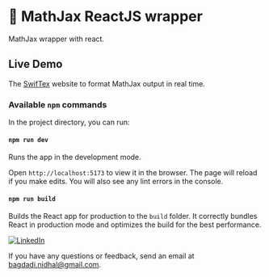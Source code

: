 # 🚀 MathJax ReactJS wrapper

MathJax wrapper with react.

## Live Demo

The [SwifTex](https://nidhal-baghdadi.github.io/SwifTex/) website to format MathJax output in real time.



### Available `npm` commands

In the project directory, you can run:

#### `npm run dev`

Runs the app in the development mode.

Open `http://localhost:5173` to view it in the browser. The page will reload if you make edits. You will also see any lint errors in the console.

#### `npm run build`

Builds the React app for production to the `build` folder. It correctly bundles React in production mode and optimizes the build for the best performance.

[![LinkedIn](https://img.shields.io/badge/LinkedIn-%230077B5.svg?logo=linkedin&logoColor=white&style=flat)](https://linkedin.com/in/nidhal-baghdadi)

If you have any questions or feedback, send an email at [bagdadi.nidhal@gmail.com](mailto:bagdadi.nidhal@gmail.com?subject=MathJax+React).
